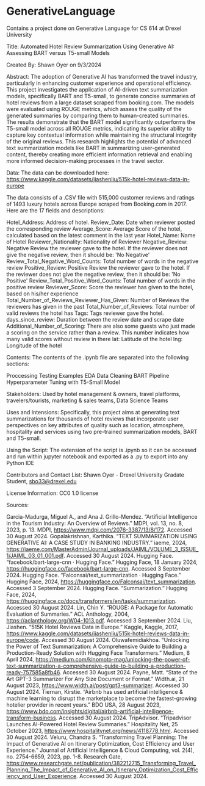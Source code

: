 # GenerativeLanguage
Contains a project done on Generative Language for CS 614 at Drexel University

Title: Automated Hotel Review Summarization Using Generative AI: Assessing BART versus T5-small Models

Created By: Shawn Oyer on 9/3/2024

Abstract:  The adoption of Generative AI has transformed the travel industry, particularly in enhancing customer experience and operational efficiency. This project investigates the application of AI-driven text summarization models, specifically BART and T5-small, to generate concise summaries of hotel reviews from a large dataset scraped from booking.com. The models were evaluated using ROUGE metrics, which assess the quality of the generated summaries by comparing them to human-created summaries. The results demonstrate that the BART model significantly outperforms the T5-small model across all ROUGE metrics, indicating its superior ability to capture key contextual information while maintaining the structural integrity of the original reviews. This research highlights the potential of advanced text summarization models like BART in summarizing user-generated content, thereby creating more efficient information retrieval and enabling more informed decision-making processes in the travel sector.

Data: The data can be downloaded here:
https://www.kaggle.com/datasets/jiashenliu/515k-hotel-reviews-data-in-europe

The data consists of a .CSV file with 515,000 customer reviews and ratings of 1493 luxury hotels across Europe scraped from Booking.com in 2017. Here are the 17 fields and descriptions:

Hotel_Address: Address of hotel.
Review_Date: Date when reviewer posted the corresponding review
Average_Score: Average Score of the hotel, calculated based on the latest comment in the last year
Hotel_Name: Name of Hotel
Reviewer_Nationality: Nationality of Reviewer
Negative_Review: Negative Review the reviewer gave to the hotel. If the reviewer does not give the negative review, then it should be: 'No Negative'
Review_Total_Negative_Word_Counts: Total number of words in the negative review
Positive_Review: Positive Review the reviewer gave to the hotel. If the reviewer does not give the negative review, then it should be: 'No Positive'
Review_Total_Positive_Word_Counts: Total number of words in the positive review
Reviewer_Score: Score the reviewer has given to the hotel, based on his/her experience
Total_Number_of_Reviews_Reviewer_Has_Given: Number of Reviews the reviewers has given in the past
Total_Number_of_Reviews: Total number of valid reviews the hotel has
Tags: Tags reviewer gave the hotel.
days_since_review: Duration between the review date and scrape date
Additional_Number_of_Scoring: There are also some guests who just made a scoring on the service rather than a review. This number indicates how many valid scores without review in there
lat: Latitude of the hotel
lng: Longitude of the hotel

Contents: The contents of the .ipynb file are separated into the following sections: 

  Proccessing
  Testing Examples
  EDA
  Data Cleaning
  BART Pipeline
  Hyperparameter Tuning with T5-Small Model
 
Stakeholders: Used by hotel management & owners, travel platforms, travelers/tourists, marketing & sales teams, Data Science Teams

Uses and Intensions: Specifically, this project aims at generating text summarizations for thousands of hotel reviews that incorporate user perspectives on key attributes of quality such as location, atmosphere, hospitality and services using two pre-trained summarization models, BART and T5-small.

Using the Script: The extension of the script is .ipynb so it can be accessed and run within jupyter notebook and exported as a .py to export into any Python IDE

Contributors and Contact List: Shawn Oyer - Drexel University Gradate Student, sbo33@drexel.edu

License Information: CC0 1.0 license

Sources:

Garcia-Madurga, Miguel A., and Ana J. Grillo-Mendez. “Artificial Intelligence in the Tourism Industry: An Overview of Reviews.” MDPI, vol. 13, no. 8, 2023, p. 13. MDPI, https://www.mdpi.com/2076-3387/13/8/172. Accessed 30 August 2024.
Gopalakrishnan, Karthika. “TEXT SUMMARIZATION USING GENERATIVE AI: A CASE STUDY IN BANKING INDUSTRY.” iaeme, 2024, https://iaeme.com/MasterAdmin/Journal_uploads/JAIML/VOLUME_3_ISSUE_1/JAIML_03_01_001.pdf. Accessed 30 August 2024.
Hugging Face. “facebook/bart-large-cnn · Hugging Face.” Hugging Face, 18 January 2024, https://huggingface.co/facebook/bart-large-cnn. Accessed 3 September 2024.
Hugging Face. “Falconsai/text_summarization · Hugging Face.” Hugging Face, 2024, https://huggingface.co/Falconsai/text_summarization. Accessed 3 September 2024.
Hugging Face. “Summarization.” Hugging Face, 2024, https://huggingface.co/docs/transformers/en/tasks/summarization. Accessed 30 August 2024.
Lin, Chin Y. “ROUGE: A Package for Automatic Evaluation of Summaries.” ACL Anthology, 2004, https://aclanthology.org/W04-1013.pdf. Accessed 3 September 2024.
Liu, Jiashen. “515K Hotel Reviews Data in Europe.” Kaggle, Kaggle, 2017, https://www.kaggle.com/datasets/jiashenliu/515k-hotel-reviews-data-in-europe/code. Accessed 30 August 2024.
Oluwafemidiakhoa. “Unlocking the Power of Text Summarization: A Comprehensive Guide to Building a Production-Ready Solution with Hugging Face Transformers.” Medium, 8 April 2024, https://medium.com/kinomoto-mag/unlocking-the-power-of-text-summarization-a-comprehensive-guide-to-building-a-production-ready-757585a8fb46. Accessed 30 August 2024.
Payne, Matt. “State of the Art GPT-3 Summarizer For Any Size Document or Format.” Width.ai, 21 August 2023, https://www.width.ai/post/gpt3-summarizer. Accessed 30 August 2024.
Tiernan, Kirstie. “Airbnb has used artificial intelligence & machine learning to disrupt the marketplace to become the fastest-growing hotelier provider in recent years.” BDO USA, 28 August 2023, https://www.bdo.com/insights/digital/airbnb-artificial-intelligence-transform-business. Accessed 30 August 2024.
TripAdvisor. “Tripadvisor Launches AI-Powered Hotel Review Summaries.” Hospitality Net, 25 October 2023, https://www.hospitalitynet.org/news/4118778.html. Accessed 30 August 2024.
Veluru, Chandra S. “Transforming Travel Planning: The Impact of Generative AI on Itinerary Optimization, Cost Efficiency and User Experience.” Journal of Artificial Intelligence & Cloud Computing, vol. 2(4), no. 2754-6659, 2023, pp. 1-8. Research Gate, https://www.researchgate.net/publication/382212715_Transforming_Travel_Planning_The_Impact_of_Generative_AI_on_Itinerary_Optimization_Cost_Efficiency_and_User_Experience. Accessed 30 August 2024.
